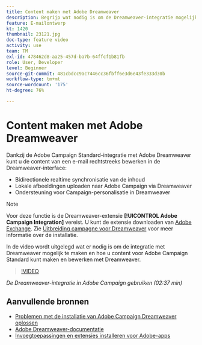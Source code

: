 ```yaml
---
title: Content maken met Adobe Dreamweaver
description: Begrijp wat nodig is om de Dreamweaver-integratie mogelijk te maken en hoe u inhoud voor Adobe Campaign Standard kunt maken en bewerken met Dreamweaver.
feature: E-mailontwerp
kt: 1420
thumbnail: 23121.jpg
doc-type: feature video
activity: use
team: TM
exl-id: 478462d8-aa25-457d-ba7b-64ffcf1b81fb
role: User, Developer
level: Beginner
source-git-commit: 481cbdcc9ac7446cc36fbff6e3d6e43fe333d30b
workflow-type: tm+mt
source-wordcount: '175'
ht-degree: 76%

---
```


# Content maken met Adobe Dreamweaver

Dankzij de Adobe Campaign Standard-integratie met Adobe Dreamweaver kunt u de content van een e-mail rechtstreeks bewerken in de Dreamweaver-interface:

* Bidirectionele realtime synchronisatie van de inhoud
* Lokale afbeeldingen uploaden naar Adobe Campaign via Dreamweaver
* Ondersteuning voor Campaign-personalisatie in Dreamweaver

>[!NOTE]
>
>Voor deze functie is de Dreamweaver-extensie **[!UICONTROL Adobe Campaign Integration]** vereist. U kunt de extensie downloaden van [Adobe Exchange](https://exchange.adobe.com/creativecloud.html#search). Zie [Uitbreiding campagne voor Dreamweaver](https://helpx.adobe.com/nl/dreamweaver/using/working-with-dreamweaver-and-campaign.html) voor meer informatie over de installatie.

In de video wordt uitgelegd wat er nodig is om de integratie met Dreamweaver mogelijk te maken en hoe u content voor Adobe Campaign Standard kunt maken en bewerken met Dreamweaver.

>[!VIDEO](https://video.tv.adobe.com/v/23121?quality=12)

*De Dreamweaver-integratie in Adobe Campaign gebruiken (02:37 min)*

## Aanvullende bronnen

* [Problemen met de installatie van Adobe Campaign Dreamweaver oplossen](https://helpx.adobe.com/nl/dreamweaver/kb/dreamweaver-campaign-integration-issue.html)
* [Adobe Dreamweaver-documentatie](https://helpx.adobe.com/dreamweaver/using/working-with-dreamweaver-and-campaign.html)
* [Invoegtoepassingen en extensies installeren voor Adobe-apps](https://helpx.adobe.com/nl/creative-cloud/kb/installingextensionsandaddons.html)
